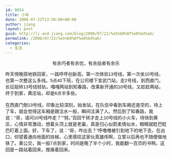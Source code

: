 ```yaml
---
id: 9854
title: 小车
date: 2008-07-22T13:50:00+00:00
author: jiang
layout: post
guid: http://li-and-jiang.com/blog/2008/07/22/%e5%b0%8f%e8%bd%a6/
permalink: /2008/07/22/%e5%b0%8f%e8%bd%a6/
categories:
  - 生活
---
```

<div align="center">
  <pre>有余巧者有余忧，有余拙者有余乐</pre>
</div>

<div>
  <font face="Arial">昨天傍晚搭地铁回家，一路呼呼创新高，第一次体验13号线，第一次坐10号线，也第一次整这么多线。5点40下班，在公司楼下宣武门站，走2号线，到西直门，长征般转13号线轻轨，嘎嘎两站到知春路，改乘新开通的10号线，又趁趁两站，终于到家，黄庄站，却是6点半多些。</font>
</div>

<div>
  <font face="Arial"></font> 
</div>

<div>
  <font face="Arial">在西直门倒13号线，印象比较深刻，始发站，在队伍中看到车厢还是空的，待上了车，就会觉得这车厢是跟注水一般，瞬间注满了人。然后到了知春路，我说：“哥，请问10号线咋走？”“努。”百回千转才走上10号线的小火车，待快到黄庄，心情非常激动，想着头顶上就是老巢，真是归心似箭柔情似水，眼睛就眨巴眨巴盯着上面。好，下车了，说：“哥，咋出去？”呼噜噜被引到地下的地下去，在出口，仰望着通向地面的扶梯，心里感叹这家伙真雄伟啊，立誓以后再也不随便做地铁了。乘公交，我一般7点到家，时间是晚了半个小时，我能翻一百页的书啊。这回是一路站着回来，推搡着回来。</font>
</div>